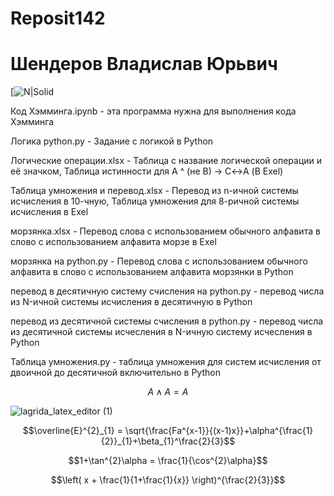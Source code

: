 # Reposit142
# Шендеров Владислав Юрьвич
[![N|Solid](https://ih1.redbubble.net/image.189932403.8635/flat,800x800,075,f.jpg)

Код Хэмминга.ipynb - эта  программа нужна для выполнения кода Хэмминга

Логика python.py - Задание с логикой в Python

Логические операции.xlsx - Таблица с название логической операции и её значком, Таблица истинности для A ^ (не B) → C↔A (В Exel)

Таблица умножения и перевод.xlsx - Перевод из n-ичной системы исчисления в 10-чную, Таблица умножения для 8-ричной системы исчисления в Exel

морзянка.xlsx - Перевод слова с использованием обычного алфавита в слово с использованием алфавита морзе в Exel

морзянка на python.py - Перевод слова с использованием обычного алфавита в слово с использованием алфавита морзянки в Python

перевод в десятичную систему счисления на python.py - перевод числа из N-ичной системы исчисления в десятичную в Python

перевод из десятичной системы счисления в python.py - перевод числа из десятичной системы исчесления в 
N-ичную систему исчесления в Python

Таблица умножения.py - таблица умножения для систем исчисления от двоичной до десятичной включительно в Python

$$A \wedge A = A$$  

 ![lagrida_latex_editor (1)](https://user-images.githubusercontent.com/114632612/198817664-dd384584-6a2d-4cc4-9bf8-d086ed980138.png)
 
 $$\overline{E}^{2}_{1} = \sqrt{\frac{Fa^{x-1}}{(x-1)x}}+\alpha^{\frac{1}{2}}_{1}+\beta_{1}^\frac{2}{3}$$
 
 $$1+\tan^{2}\alpha = \frac{1}{\cos^{2}\alpha}$$
 
$$\left( x + \frac{1}{1+\frac{1}{x}} \right)^{\frac{2}{3}}$$
